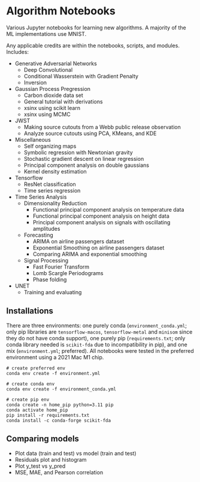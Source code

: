 # Algorithm Notebooks

Various Jupyter notebooks for learning new algorithms. A majority of the ML 
implementations use MNIST. 

Any applicable credits are within the notebooks, scripts, and modules. Includes:

- Generative Adversarial Networks
    - Deep Convolutional
    - Conditional Wasserstein with Gradient Penalty
    - Inversion
- Gaussian Process Pregression
    - Carbon dioxide data set
    - General tutorial with derivations
    - xsinx using scikit learn
    - xsinx using MCMC
- JWST
    - Making source cutouts from a Webb public release observation
    - Analyze source cutouts using PCA, KMeans, and KDE
- Miscellaneous
    - Self organizing maps
    - Symbolic regression with Newtonian gravity
    - Stochastic gradient descent on linear regression
    - Principal component analysis on double gaussians
    - Kernel density estimation
- Tensorflow
    - ResNet classification
    - Time series regression
- Time Series Analysis
    - Dimensionality Reduction
        - Functional principal component analysis on temperature data
        - Functional principal component analysis on height data
        - Principal component analysis on signals with oscillating amplitudes
    - Forecasting
        - ARIMA on airline passengers dataset
        - Exponential Smoothing on airline passengers dataset
        - Comparing ARIMA and exponential smoothing
    - Signal Processing
        - Fast Fourier Transform
        - Lomb Scargle Periodograms
        - Phase folding
- UNET
    - Training and evaluating

## Installations

There are three environments: one purely conda (`environment_conda.yml`; only 
pip libraries are `tensorflow-macos`, `tensorflow-metal` and `minisom` since 
they do not have conda support), one purely pip (`requirements.txt`; only conda 
library needed is `scikit-fda` due to incompatibility in pip), and one mix 
(`environment.yml`; preferred). All notebooks were tested in the preferred 
environment using a 2021 Mac M1 chip.

```
# create preferred env
conda env create -f environment.yml

# create conda env
conda env create -f environment_conda.yml

# create pip env
conda create -n home_pip python=3.11 pip
conda activate home_pip
pip install -r requirements.txt
conda install -c conda-forge scikit-fda
```

## Comparing models
- Plot data (train and test) vs model (train and test)
- Residuals plot and histogram
- Plot y_test vs y_pred
- MSE, MAE, and Pearson correlation
